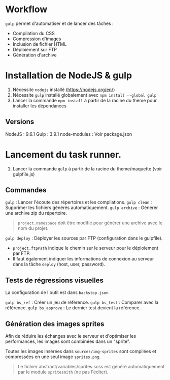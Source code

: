 
# Workflow

`gulp` permet d'automatiser et de lancer des tâches :

- Compilation du CSS
- Compression d'images
- Inclusion de fichier HTML
- Déploiement sur FTP
- Génération d'archive


# Installation de NodeJS & gulp

1. Nécessite `nodejs` installé (https://nodejs.org/en/)
2. Nécessite `gulp` installé globalement avec `npm install --global gulp`
3. Lancer la commande `npm install` à partir de la racine du thème pour
   installer les dépendances


## Versions

NodeJS       : 9.6.1
Gulp         : 3.9.1
node-modules : Voir package.json


# Lancement du task runner.

1. Lancer la commande `gulp` à partir de la racine du thème/maquette
(voir gulpfile.js)


## Commandes

`gulp`         : Lancer l'écoute des répertoires et les compilations.
`gulp clean`   : Supprimer les fichiers générés automatiquement.
`gulp archive` : Générer une archive zip du répertoire.

> `project.namespace` doit être modifié pour générer une archive avec le nom du projet.


`gulp deploy`  : Déployer les sources par FTP (configuration dans le gulpfile).

- `project.ftpPath` indique le chemin sur le serveur pour le déploiement par FTP.
- Il faut également indiquer les informations de connexion au serveur dans la
  tâche `deploy` (host, user, password).


## Tests de régressions visuelles

La configuration de l'outil est dans `backstop.json`.

`gulp bs_ref`     : Créer un jeu de référence.
`gulp bs_test`    : Comparer avec la référence.
`gulp bs_approve` : Le dernier test devient la référence.


## Génération des images sprites

Afin de réduire les échanges avec le serveur et d'optimiser les performances,
les images sont combinées dans un "sprite".

Toutes les images insérées dans `sources/img-sprites` sont compilées et
compressées en une seul image `sprites.png`.


> Le fichier abstract/variables/sprites.scss est généré automatiquement par le
  module `spritesmith` (ne pas l'éditer).


